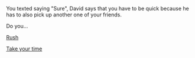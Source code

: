 You texted saying "Sure", David says that you have to be quick because he has to also pick up another one of your friends. 

Do you...

[Rush](story1.2.md)

[Take your time](story2.1.md)


